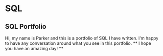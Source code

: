 # SQL
## SQL Portfolio
Hi,  my name is Parker and this is a portfolio of SQL I have written. I'm happy to have any conversation around what you see in this portfolio.
** I hope you have an amazing day! **
